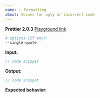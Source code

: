 ```yaml
---
name: ✨ Formatting
about: Issues for ugly or incorrect code
---
```


<!--

BEFORE SUBMITTING AN ISSUE:

1.  Search for your issue on GitHub: https://github.com/prettier/prettier/issues
    A large number of opened issues are duplicates of existing issues.
    If someone has already opened an issue for what you are experiencing,
    you do not need to open a new issue — please add a 👍 reaction to the
    existing issue instead.

2.  We get a lot of requests for adding options, but Prettier is
    built on the principle of being opinionated about code formatting.
    This means we have a very high bar for adding new options.
    Find out more: https://prettier.io/docs/en/option-philosophy.html

Tip! Don't write this stuff manually.

1. Go to https://prettier.io/playground
2. Paste your code and set options
3. Press the "Report issue" button in the lower right

-->

**Prettier 2.0.3**
[Playground link](https://prettier.io/playground/#.....)

```sh
# Options (if any):
--single-quote
```

**Input:**

```jsx
// code snippet
```

**Output:**

```jsx
// code snippet
```

**Expected behavior:**
